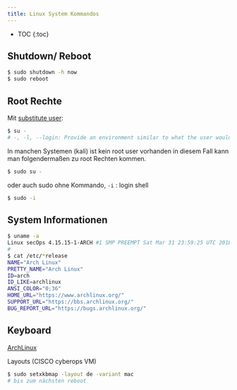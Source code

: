 ```yaml
---
title: Linux System Kommandos
---
```


* TOC
{:toc}

## Shutdown/ Reboot

```bash
$ sudo shutdown -h now
$ sudo reboot
```



## Root Rechte

Mit [substitute user](https://man7.org/linux/man-pages/man1/su.1.html):

```bash
$ su -
# -, -l, --login: Provide an environment similar to what the user would expect had the user logged in directly.
```

In manchen Systemen (kali) ist kein root user vorhanden in diesem Fall kann man folgendermaßen zu root Rechten kommen.

```bash
$ sudo su -
```

oder auch sudo ohne Kommando, `-i` : login shell

```bash
$ sudo -i
```



## System Informationen

```bash
$ uname -a
Linux secOps 4.15.15-1-ARCH #1 SMP PREEMPT Sat Mar 31 23:59:25 UTC 2018 x86_64 GNU/Linux
#
$ cat /etc/*release
NAME="Arch Linux"
PRETTY_NAME="Arch Linux"
ID=arch
ID_LIKE=archlinux
ANSI_COLOR="0;36"
HOME_URL="https://www.archlinux.org/"
SUPPORT_URL="https://bbs.archlinux.org/"
BUG_REPORT_URL="https://bugs.archlinux.org/"
```



## Keyboard

[ArchLinux](https://wiki.archlinux.org/index.php/Linux_console/Keyboard_configuration)

Layouts (CISCO cyberops VM)

```bash
$ sudo setxkbmap -layout de -variant mac
# bis zum nächsten reboot
```



